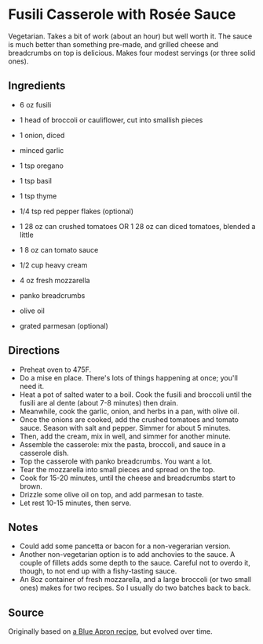 # Fusili Casserole with Rosée Sauce

Vegetarian.
Takes a bit of work (about an hour) but well worth it.
The sauce is much better than something pre-made, and grilled
cheese and breadcrumbs on top is delicious.
Makes four modest servings (or three solid ones).

## Ingredients

* 6 oz fusili
* 1 head of broccoli or cauliflower, cut into smallish pieces

* 1 onion, diced
* minced garlic
* 1 tsp oregano
* 1 tsp basil
* 1 tsp thyme
* 1/4 tsp red pepper flakes (optional)
* 1 28 oz can crushed tomatoes OR 1 28 oz can diced tomatoes, blended a little
* 1 8 oz can tomato sauce
* 1/2 cup heavy cream

* 4 oz fresh mozzarella
* panko breadcrumbs

* olive oil
* grated parmesan (optional)

## Directions

* Preheat oven to 475F.
* Do a mise en place. There's lots of things happening at once;
  you'll need it.
* Heat a pot of salted water to a boil. Cook the fusili and broccoli
  until the fusili are al dente (about 7-8 minutes) then drain.
* Meanwhile, cook the garlic, onion, and herbs in a pan, with olive
  oil.
* Once the onions are cooked, add the crushed tomatoes and tomato
  sauce. Season with salt and pepper. Simmer for about 5 minutes.
* Then, add the cream, mix in well, and simmer for another minute.
* Assemble the casserole: mix the pasta, broccoli, and sauce in a
  casserole dish.
* Top the casserole with panko breadcrumbs. You want a lot.
* Tear the mozzarella into small pieces and spread on the top.
* Cook for 15-20 minutes, until the cheese and breadcrumbs start to
  brown.
* Drizzle some olive oil on top, and add parmesan to taste.
* Let rest 10-15 minutes, then serve.

## Notes

* Could add some pancetta or bacon for a non-vegerarian version.
* Another non-vegetarian option is to add anchovies to the sauce. A couple of
  fillets adds some depth to the sauce. Careful not to overdo it, though, to
  not end up with a fishy-tasting sauce.
* An 8oz container of fresh mozzarella, and a large broccoli (or two small
  ones) makes for two recipes. So I usually do two batches back to back.

## Source

Originally based on [a Blue Apron recipe](https://www.blueapron.com/recipes/baked-ditali-creamy-tomato-sauce-with-broccoli-garlic-breadcrumbs), but evolved over time.
